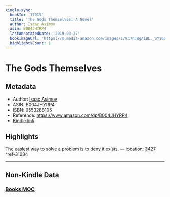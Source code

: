 ```yaml
---
kindle-sync:
  bookId: '17015'
  title: 'The Gods Themselves: A Novel'
  author: Isaac Asimov
  asin: B004JHYRP4
  lastAnnotatedDate: '2019-03-27'
  bookImageUrl: 'https://m.media-amazon.com/images/I/917nJWgAiBL._SY160.jpg'
  highlightsCount: 1
---
```

# The Gods Themselves
## Metadata
* Author: [Isaac Asimov](https://www.amazon.comundefined)
* ASIN: B004JHYRP4
* ISBN: 0553288105
* Reference: https://www.amazon.com/dp/B004JHYRP4
* [Kindle link](kindle://book?action=open&asin=B004JHYRP4)

## Highlights
The easiest way to solve a problem is to deny it exists. — location: [3427](kindle://book?action=open&asin=B004JHYRP4&location=3427) ^ref-31084

---
## Non-Kindle Data
### [Books MOC](Books%20MOC.md)

